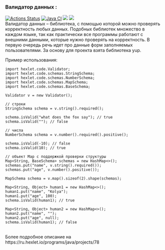 ### Валидатор данных :
[![Actions Status](https://github.com/adm1341/java-project-lvl3/workflows/hexlet-check/badge.svg)](https://github.com/adm1341/java-project-lvl3/actions)
[![Java CI](https://github.com/adm1341/java-project-lvl3/actions/workflows/main.yml/badge.svg)](https://github.com/adm1341/java-project-lvl3/actions/workflows/main.yml)
<a href="https://codeclimate.com/github/adm1341/java-project-lvl3/maintainability"><img src="https://api.codeclimate.com/v1/badges/0a9f223dc5285f500466/maintainability" /></a>
<a href="https://codeclimate.com/github/adm1341/java-project-lvl3/test_coverage"><img src="https://api.codeclimate.com/v1/badges/0a9f223dc5285f500466/test_coverage" /></a>
<br>
Валидатор данных – библиотека, с помощью которой можно проверять корректность любых данных. Подобных библиотек множество в каждом языке, так как практически все программы работают с внешними данными, которые нужно проверять на корректность. В первую очередь речь идет про данные форм заполняемых пользователями. За основу для проекта взята библиотека yup.

Пример использования:<br>
```
import hexlet.code.Validator;
import hexlet.code.schemas.StringSchema;
import hexlet.code.schemas.NumberSchema;
import hexlet.code.schemas.MapSchema;
import hexlet.code.schemas.BaseSchema;

Validator v = new Validator();

// строки
StringSchema schema = v.string().required();

schema.isValid("what does the fox say"); // true
schema.isValid(""); // false

// числа
NumberSchema schema = v.number().required().positive();

schema.isValid(-10); // false
schema.isValid(10); // true

// объект Map с поддержкой проверки структуры
Map<String, BaseSchema> schemas = new HashMap<>();
schemas.put("name", v.string().required());
schemas.put("age", v.number().positive());

MapSchema schema = v.map().sizeof(2).shape(schemas);

Map<String, Object> human1 = new HashMap<>();
human1.put("name", "Kolya");
human1.put("age", 100);
schema.isValid(human1); // true

Map<String, Object> human2 = new HashMap<>();
human2.put("name", "");
human2.put("age", null);
schema.isValid(human1); // false
```
<br>
Более подробное описание на https://ru.hexlet.io/programs/java/projects/78